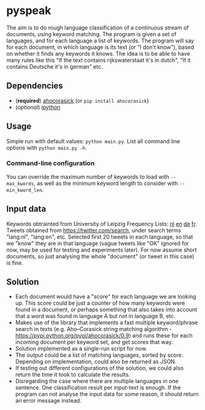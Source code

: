 # pyspeak
The aim is to do rough language classification of a continuous stream of documents, using keyword matching.
The program is given a set of languages, and for each language a list of keywords. The program will say for each document, in which language is its text (or "I don't know"), based on whether it finds any keywords it knows. The idea is to be able to have many rules like this "If the text contains rijkswaterstaat it's in dutch", "If it contains Deutsche it's in german" etc.

## Dependencies
* (**required**) [ahocorasick](https://pypi.python.org/pypi/ahocorasick/0.9) (or `pip install ahocorasick`)
* (*optional*) [ipython](https://pypi.python.org/pypi/ipython) 

## Usage
Simple run with default values: `python main.py`.
List all command line options with `python main.py -h`.

### Command-line configuration
You can override the maximum number of keywords to load with `--max_kwords`, as well as the minimum keyword length to consider with `--min_kword_len`.

## Input data
Keywords obtrainted from University of Leipzig Frequency Lists: [nl](http://wortschatz.uni-leipzig.de/Papers/top100nl.txt) [en](http://wortschatz.uni-leipzig.de/Papers/top100en.txt) [de](http://wortschatz.uni-leipzig.de/Papers/top100de.txt) [fr](http://wortschatz.uni-leipzig.de/Papers/top100fr.txt).
Tweets obtained from https://twitter.com/search, under search terms "lang:nl", "lang:en", etc. Selected first 20 tweets in each language, so that we "know" they are in that language (vague tweets like "OK" ignored for now, may be used for testing and experiments later). For now assume short documents, so just analysing the whole "document" (or tweet in this case) is fine.

## Solution
* Each document would have a "score" for each language we are looking up. This score could be just a counter of how many keywords were found in a document, or perhaps something that also takes into account that a word was found in language A but not in language B, etc.
* Makes use of the library that implements a fast multiple keyword/phrase search in texts (e.g. Aho–Corasick string matching algorithm - https://pypi.python.org/pypi/ahocorasick/0.9) and runs these for each incoming document per keyword set, and get scores that way.
* Solution implemented as a single-run script for now.
* The output could be a list of matching languages, sorted by score. Depending on implementation, could also be returned as JSON.
* If testing out different configurations of the solution, we could also return the time it took to calculate the results.
* Disregarding the case where there are multiple languages in one sentence. One classification result per input-text is enough. If the program can not analyse the input data for some reason, it should return an error message instead.